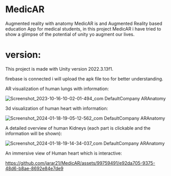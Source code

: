 # MedicAR
Augmented reality with anatomy
MedicAR is and Augmented Reality based education App for medical students, in this project MedicAR i have tried to show a glimpse of the potential of unity yo augment our lives.

# version:
This project is made with Unity version 2022.3.13f1.

firebase is connected i will upload the apk file too for better understanding.

AR visualization of human lungs with information:

![Screenshot_2023-10-16-10-02-01-494_com DefaultCompany ARAnatomy](https://github.com/jarar21/MedicAR/assets/99759491/05eaa800-3f2e-4466-a7a6-3c8d0886e3f3)

3d visualization of human heart with information:

![Screenshot_2024-01-18-19-05-12-562_com DefaultCompany ARAnatomy](https://github.com/jarar21/MedicAR/assets/99759491/5bdc4555-817c-4df9-99a3-6961e0babc1d)

A detailed overview of human Kidneys (each part is clickable and the information will be shown): 

![Screenshot_2024-01-18-19-14-34-037_com DefaultCompany ARAnatomy](https://github.com/jarar21/MedicAR/assets/99759491/ef9bdd34-63e9-48fd-8268-0ac2da57a6b8)

An immersive view of Human heart which is interactive:


https://github.com/jarar21/MedicAR/assets/99759491/e92da705-9375-48d6-b8ae-8692e84e7de9

